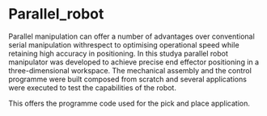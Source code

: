 # Parallel_robot
Parallel manipulation can offer a number of advantages over conventional serial manipulation withrespect to optimising operational speed while retaining high accuracy in positioning.  In this studya parallel robot manipulator was developed to achieve precise end effector positioning in a three-dimensional workspace.  The mechanical assembly and the control programme were built composed from scratch and several applications were executed to test the capabilities of the robot.

This offers the programme code used for the pick and place application.
